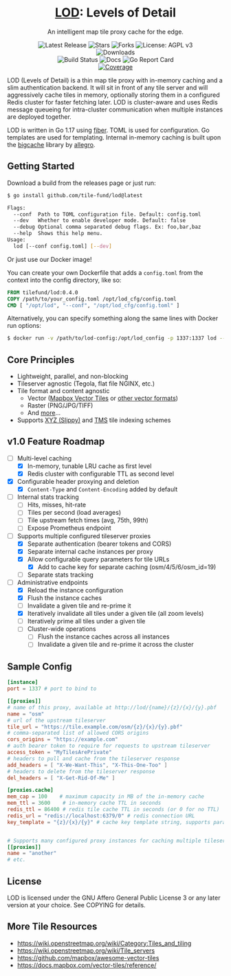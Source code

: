 <!--suppress HtmlDeprecatedAttribute -->

<h1 align="center"><a href="https://lod.tile.fund">LOD</a>: Levels of Detail</h1>
<p align="center">An intelligent map tile proxy cache for the edge.</p>

<p align="center">
  <a href="https://github.com/tile-fund/lod/releases/latest" style="text-decoration: none">
    <img src="https://img.shields.io/github/v/release/tile-fund/lod?style=flat-square" alt="Latest Release">
  </a>
  <a href="https://github.com/tile-fund/lod/stargazers" style="text-decoration: none">
    <img src="https://img.shields.io/github/stars/tile-fund/lod.svg?style=flat-square" alt="Stars">
  </a>
  <a href="https://github.com/tile-fund/lod/fork" style="text-decoration: none">
    <img src="https://img.shields.io/github/forks/tile-fund/lod.svg?style=flat-square" alt="Forks">
  </a>
  <a href="https://opensource.org/licenses/AGPL-3.0" style="text-decoration: none">
    <img src="https://img.shields.io/badge/license-AGPL%20v3-blue.svg?style=flat-square" alt="License: AGPL v3">
  </a>
  <br/>
  <a href="https://github.com/tile-fund/lod/releases" style="text-decoration: none">
    <img src="https://img.shields.io/badge/platforms-linux%20%7C%20macos%20%7C%20windows-informational?style=for-the-badge" alt="Downloads">
  </a>
  <br/>
  <a href="https://github.com/tile-fund/lod/actions/workflows/build.yml" style="text-decoration: none">
    <img src="https://img.shields.io/github/workflow/status/tile-fund/lod/build?style=flat-square" alt="Build Status">
  </a>
  <a href="https://lod.tile.fund" style="text-decoration: none">
    <img src="https://img.shields.io/badge/docs-here-success?style=flat-square" alt="Docs">
  </a>
  <a href="https://goreportcard.com/report/github.com/tile-fund/lod" style="text-decoration: none">
    <img src="https://img.shields.io/badge/go%20report-A+-success.svg?style=flat-square" alt="Go Report Card">
  </a>
  <br/>
  <a href="https://codecov.io/gh/tile-fund/lod">
    <img src="https://img.shields.io/codecov/c/gh/tile-fund/lod?color=magenta&logo=codecov&style=flat-square" alt="Coverage"/>
  </a>
</p>

LOD (Levels of Detail) is a thin map tile proxy with in-memory caching and a 
slim authentication backend. It will sit in front of any tile server and will 
aggressively cache tiles in memory, optionally storing them in a configured
Redis cluster for faster fetching later. LOD is cluster-aware and uses Redis
message queueing for intra-cluster communication when multiple instances are
deployed together.

LOD is written in Go 1.17 using [fiber](https://github.com/gofiber/fiber). TOML
is used for configuration. Go templates are used for templating. Internal 
in-memory caching is built upon the [bigcache](https://github.com/allegro/bigcache)
library by [allegro](https://github.com/allegro).

## Getting Started
Download a build from the releases page or just run:
```bash
$ go install github.com/tile-fund/lod@latest
```

```bash
Flags:
  --conf  Path to TOML configuration file. Default: config.toml
  --dev   Whether to enable developer mode. Default: false
  --debug Optional comma separated debug flags. Ex: foo,bar,baz
  --help  Shows this help menu.
Usage:
  lod [--conf config.toml] [--dev]
```

Or just use our Docker image!

You can create your own Dockerfile that adds a `config.toml` from the context into the config directory, like so:
```Dockerfile
FROM tilefund/lod:0.4.0
COPY /path/to/your_config.toml /opt/lod_cfg/config.toml
CMD [ "/opt/lod", "--conf", "/opt/lod_cfg/config.toml" ]
```

Alternatively, you can specify something along the same lines with Docker run options:
```bash
$ docker run -v /path/to/lod-config:/opt/lod_config -p 1337:1337 lod --conf /opt/lod_config/config.toml
```

## Core Principles

- Lightweight, parallel, and non-blocking
- Tileserver agnostic (Tegola, flat file NGINX, etc.)
- Tile format and content agnostic
  - Vector ([Mapbox Vector Tiles](https://github.com/mapbox/vector-tile-spec) 
    or [other vector formats](https://wiki.openstreetmap.org/wiki/Vector_tiles))
  - Raster (PNG/JPG/TIFF)
  - And [more](https://wiki.openstreetmap.org/wiki/Tiles)...
- Supports [XYZ (Slippy)](https://wiki.openstreetmap.org/wiki/Slippy_map_tilenames)
  and [TMS](https://wiki.openstreetmap.org/wiki/TMS) tile indexing schemes

## v1.0 Feature Roadmap

- [ ] Multi-level caching
    - [X] In-memory, tunable LRU cache as first level
    - [X] Redis cluster with configurable TTL as second level
- [X] Configurable header proxying and deletion
  - [X] `Content-Type` and `Content-Encoding` added by default
- [ ] Internal stats tracking
  - [ ] Hits, misses, hit-rate
  - [ ] Tiles per second (load averages)
  - [ ] Tile upstream fetch times (avg, 75th, 99th)
  - [ ] Expose Prometheus endpoint
- [ ] Supports multiple configured tileserver proxies
  - [X] Separate authentication (bearer tokens and CORS)
  - [X] Separate internal cache instances per proxy
  - [X] Allow configurable query parameters for tile URLs
    - [X] Add to cache key for separate caching (osm/4/5/6/osm_id=19)
  - [ ] Separate stats tracking
- [ ] Administrative endpoints
  - [X] Reload the instance configuration
  - [X] Flush the instance caches
  - [ ] Invalidate a given tile and re-prime it
  - [X] Iteratively invalidate all tiles under a given tile (all zoom levels)
  - [ ] Iteratively prime all tiles under a given tile
  - [ ] Cluster-wide operations
    - [ ] Flush the instance caches across all instances
    - [ ] Invalidate a given tile and re-prime it across the cluster

## Sample Config
```toml
[instance]
port = 1337 # port to bind to

[[proxies]]
# name of this proxy, available at http://lod/{name}/{z}/{x}/{y}.pbf
name = "osm"
# url of the upstream tileserver
tile_url = "https://tile.example.com/osm/{z}/{x}/{y}.pbf" 
# comma-separated list of allowed CORS origins
cors_origins = "https://example.com"
# auth bearer token to require for requests to upstream tileserver
access_token = "MyTilesArePrivate" 
# headers to pull and cache from the tileserver response
add_headers = [ "X-We-Want-This", "X-This-One-Too" ] 
# headers to delete from the tileserver response
del_headers = [ "X-Get-Rid-Of-Me" ]

[proxies.cache]
mem_cap = 100    # maximum capacity in MB of the in-memory cache
mem_ttl = 3600    # in-memory cache TTL in seconds
redis_ttl = 86400 # redis tile cache TTL in seconds (or 0 for no TTL)
redis_url = "redis://localhost:6379/0" # redis connection URL
key_template = "{z}/{x}/{y}" # cache key template string, supports parameter names


# Supports many configured proxy instances for caching multiple tileservers
[[proxies]]
name = "another"
# etc.
```

## License

LOD is licensed under the GNU Affero General Public License 3 or any later
version at your choice. See COPYING for details.

## More Tile Resources
- https://wiki.openstreetmap.org/wiki/Category:Tiles_and_tiling
- https://wiki.openstreetmap.org/wiki/Tile_servers
- https://github.com/mapbox/awesome-vector-tiles
- https://docs.mapbox.com/vector-tiles/reference/

